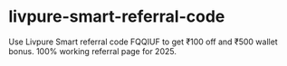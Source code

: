 # livpure-smart-referral-code
Use Livpure Smart referral code FQQIUF to get ₹100 off and ₹500 wallet bonus. 100% working referral page for 2025.
